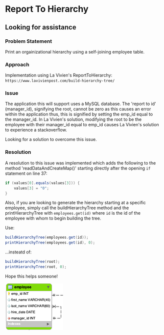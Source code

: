 # Report To Hierarchy
## Looking for assistance

### Problem Statement

Print an orgainizational hierarchy using a self-joining employee table.

### Approach

Implementation using La Vivien's ReportToHierarchy: `https://www.lavivienpost.com/build-hierarchy-tree/`

### Issue

The application this will support uses a MySQL database.  The 'report to id' (manager\_id), signifying the root, cannot be zero as this causes an error within the application thus, this is signified by setting the emp_id equal to the manager_id.  In La Vivien's solution, modifying the root to be the employee with their manager_id equal to emp_id causes La Vivien's solution to experience a stackoverflow. 

Looking for a solution to overcome this issue.

### Resolution

A resolution to this issue was implemented which adds the following to the method 'readDataAndCreateMap()' starting directly after the opening `if` statement on line 37:

```java
if (values[0].equals(values[3])) {  
	values[3] = "0";   
}  
```

Also, if you are looking to generate the hierarchy starting at a specific employee, simply call the buildHierarchyTree method and the printHierarchyTree with `employees.get(id)` where `id` is the id of the employee with whom to begin building the tree.

Use:  
```java
buildHierarchyTree(employees.get(id));  
printHierarchyTree(employees.get(id), 0);  
```  
...insteatd of:  
```java
buildHierarchyTree(root);  
printHierarchyTree(root, 0);  
```

Hope this helps someone!

![ERD](https://github.com/robrides/ReportToHierarchy/blob/master/employee_table.png)

